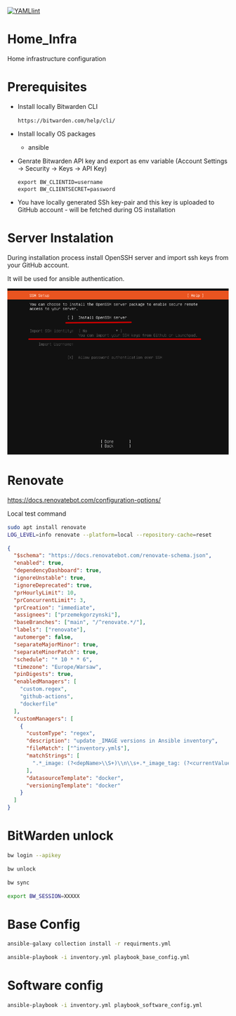 [![YAMLlint](https://github.com/przemekgorzynski/Home_Infra/actions/workflows/yamllint.yml/badge.svg)](https://github.com/przemekgorzynski/Home_Infra/actions/workflows/yamllint.yml)
# Home_Infra
Home infrastructure configuration

# Prerequisites

- Install locally Bitwarden CLI

    `https://bitwarden.com/help/cli/`

- Install locally OS packages
    - ansible

- Genrate Bitwarden API key and export as env variable (Account Settings -> Security -> Keys -> API Key)
    ```
    export BW_CLIENTID=username
    export BW_CLIENTSECRET=password
    ```

- You have locally generated SSh key-pair and this key is uploaded to GitHub account - will be fetched during OS installation
# Server Instalation

During installation process install OpenSSH server and import ssh keys from your GitHub account. 

It will be used for ansible authentication.

<img src="docs/images/import_ssh.png" alt="alt text" width="600">

# Renovate

https://docs.renovatebot.com/configuration-options/

Local test command
```bash
sudo apt install renovate
LOG_LEVEL=info renovate --platform=local --repository-cache=reset
```

```json
{
  "$schema": "https://docs.renovatebot.com/renovate-schema.json",
  "enabled": true,
  "dependencyDashboard": true,
  "ignoreUnstable": true,
  "ignoreDeprecated": true,
  "prHourlyLimit": 10,
  "prConcurrentLimit": 3,
  "prCreation": "immediate",
  "assignees": ["przemekgorzynski"],
  "baseBranches": ["main", "/^renovate.*/"],
  "labels": ["renovate"],
  "automerge": false,
  "separateMajorMinor": true,
  "separateMinorPatch": true,
  "schedule": "* 10 * * 6",
  "timezone": "Europe/Warsaw",
  "pinDigests": true,
  "enabledManagers": [
    "custom.regex",
    "github-actions",
    "dockerfile"
  ],
  "customManagers": [
    {
      "customType": "regex",
      "description": "update _IMAGE versions in Ansible inventory",
      "fileMatch": ["^inventory.yml$"],
      "matchStrings": [
        ".*_image: (?<depName>\\S+)\\n\\s+.*_image_tag: (?<currentValue>\\S+)\\n\\s+image_digest: (?<currentDigest>sha256:[a-f0-9]+)"
      ],
      "datasourceTemplate": "docker",
      "versioningTemplate": "docker"
    }
  ]
}
```

# BitWarden unlock

```bash
bw login --apikey
```

```bash
bw unlock
```

```bash
bw sync
```

```bash
export BW_SESSION=XXXXX
```

# Base Config

```bash
ansible-galaxy collection install -r requirments.yml
```

```bash
ansible-playbook -i inventory.yml playbook_base_config.yml 
```

# Software config
```bash
ansible-playbook -i inventory.yml playbook_software_config.yml 
```

